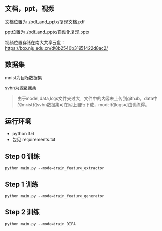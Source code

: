 ## 文档，ppt，视频
文档位置为 ./pdf_and_pptx/复现文档.pdf

ppt位置为 ./pdf_and_pptx/自动化复现.pptx

视频位置存储在南大共享云盘：https://box.nju.edu.cn/d/8b2540b31951422d8ac2/
## 数据集
mnist为目标数据集

svhn为源数据集

>由于model,data,logs文件夹过大，文件中的内容未上传到github。data中的mnist和svhn数据集可在网上自行下载，model和logs可由训练得。
## 运行环境
* python 3.6
* 包见 requirements.txt

## Step 0 训练

~~~
python main.py --mode=train_feature_extractor
~~~

## Step 1 训练

~~~
python main.py --mode=train_feature_generator
~~~

## Step 2 训练

~~~
python main.py --mode=train_DIFA
~~~



